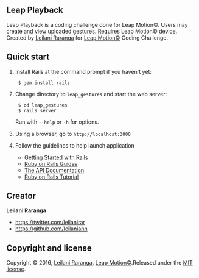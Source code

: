 
  ## Leap Playback

Leap Playback is a coding challenge done for Leap Motion©. Users may create and view uploaded gestures. Requires Leap Motion© device. Created by [Leilani Raranga](https://github.com/Leilaniann) for [Leap Motion©](http://leapmotion.com) Coding Challenge.


## Quick start

1. Install Rails at the command prompt if you haven't yet:

        $ gem install rails

2. Change directory to `leap_gestures` and start the web server:

        $ cd leap_gestures
        $ rails server

   Run with `--help` or `-h` for options.

3. Using a browser, go to `http://localhost:3000`

4. Follow the guidelines to help launch application
    * [Getting Started with Rails](http://guides.rubyonrails.org/getting_started.html)
    * [Ruby on Rails Guides](http://guides.rubyonrails.org)
    * [The API Documentation](http://api.rubyonrails.org)
    * [Ruby on Rails Tutorial](http://www.railstutorial.org/book)


## Creator

**Leilani Raranga**

* <https://twitter.com/leilanirar>
* <https://github.com/leilaniann>


## Copyright and license

Copyright © 2016, [Leilani Raranga](http://github.com/leilaniann). [Leap Motion©](http://leapmotion.com).Released under the [MIT license](https://github.com/helpers/helper-copyright/blob/master/LICENSE).

